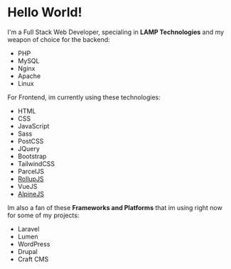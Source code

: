 # Hello World!

I'm a Full Stack Web Developer, specialing in **LAMP Technologies** and my weapon of choice for the backend:

* PHP 
* MySQL
* Nginx
* Apache
* Linux

For Frontend, im currently using these technologies:

* HTML
* CSS
* JavaScript
* Sass
* PostCSS
* JQuery
* Bootstrap
* TailwindCSS
* ParcelJS
* [RollupJS](https://rollupjs.org/guide/en/)
* VueJS
* [AlpineJS](https://github.com/alpinejs/alpine)


Im also a fan of these **Frameworks and Platforms** that im using right now for some of my projects: 

* Laravel
* Lumen
* WordPress
* Drupal
* Craft CMS



<!--
**willard/willard** is a ✨ _special_ ✨ repository because its `README.md` (this file) appears on your GitHub profile.

Here are some ideas to get you started:

- 🔭 I’m currently working on ...
- 🌱 I’m currently learning ...
- 👯 I’m looking to collaborate on ...
- 🤔 I’m looking for help with ...
- 💬 Ask me about ...
- 📫 How to reach me: ...
- 😄 Pronouns: ...
- ⚡ Fun fact: ...
-->
